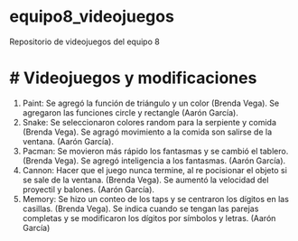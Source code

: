 # equipo8_videojuegos
Repositorio de videojuegos del equipo 8

# # Videojuegos y modificaciones
1. Paint: Se agregó la función de triángulo y un color (Brenda Vega). Se agregaron las funciones circle y rectangle (Aarón García). 
2. Snake: Se seleccionaron colores random para la serpiente y comida (Brenda Vega). Se agragó movimiento a la comida son salirse de la ventana. (Aarón García).
3. Pacman: Se movieron más rápido los fantasmas y se cambió el tablero. (Brenda Vega). Se agregó inteligencia a los fantasmas. (Aarón García).
4. Cannon: Hacer que el juego nunca termine, al re pocisionar el objeto si se sale de la ventana. (Brenda Vega). Se aumentó la velocidad del proyectil y balones. (Aarón García). 
5. Memory: Se hizo un conteo de los taps y se centraron los dígitos en las casillas. (Brenda Vega). Se indica cuando se tengan las parejas completas y se modificaron los dígitos por símbolos y letras. (Aarón García)
